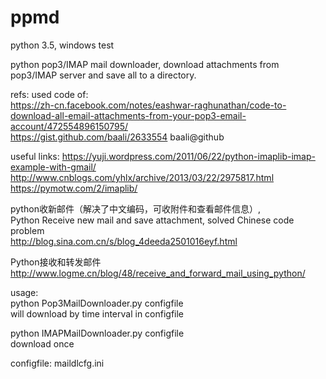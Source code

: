# ppmd
python 3.5, windows test

python  pop3/IMAP mail downloader, download attachments from pop3/IMAP server and save all to a directory.

refs: used code of:  
https://zh-cn.facebook.com/notes/eashwar-raghunathan/code-to-download-all-email-attachments-from-your-pop3-email-account/472554896150795/  
https://gist.github.com/baali/2633554 baali@github  

useful links:
https://yuji.wordpress.com/2011/06/22/python-imaplib-imap-example-with-gmail/  
http://www.cnblogs.com/yhlx/archive/2013/03/22/2975817.html  
https://pymotw.com/2/imaplib/  

python收新邮件（解决了中文编码，可收附件和查看邮件信息）,   
Python Receive new mail and save attachment, solved Chinese code problem  
http://blog.sina.com.cn/s/blog_4deeda2501016eyf.html  

Python接收和转发邮件  
http://www.logme.cn/blog/48/receive_and_forward_mail_using_python/

usage:  
python Pop3MailDownloader.py configfile  
will download by time interval in configfile  

python IMAPMailDownloader.py configfile  
download once  

configfile: maildlcfg.ini

